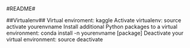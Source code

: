 #README#

##Virtualenv##
Virtual enviroment: kaggle
Activate virtualenv: source activate yourenvname
Install additional Python packages to a virtual environment: conda install -n yourenvname [package]
Deactivate your virtual environment: source deactivate
